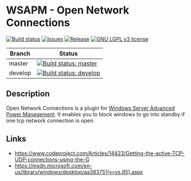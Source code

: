 # WSAPM - Open Network Connections

[![Build status](https://img.shields.io/appveyor/ci/ErdnussFlipS/WSAPM-OpenNetworkConnections.svg?style=flat-square)](https://ci.appveyor.com/project/ErdnussFlipS/WSAPM-OpenNetworkConnections)
[![Issues](https://img.shields.io/github/issues/ErdnussFlipS/WSAPM-OpenNetworkConnections.svg?style=flat-square)](https://github.com/ErdnussFlipS/WSAPM-OpenNetworkConnections/issues)
[![Release](https://img.shields.io/github/release/ErdnussFlipS/WSAPM-OpenNetworkConnections/all.svg?style=flat-square)](https://github.com/ErdnussFlipS/WSAPM-OpenNetworkConnections/releases)
[![GNU LGPL v3 license](https://img.shields.io/github/license/ErdnussFlipS/WSAPM-OpenNetworkConnections.svg?style=flat-square)](https://github.com/ErdnussFlipS/WSAPM-OpenNetworkConnections/blob/master/LICENSE)

Branch  | Status
--------|--------
master  | [![Build status: master](https://img.shields.io/appveyor/ci/ErdnussFlipS/WSAPM-OpenNetworkConnections/master.svg?style=flat-square "Build status: master")](https://ci.appveyor.com/project/ErdnussFlipS/WSAPM-OpenNetworkConnections?branch=master)
develop | [![Build status: develop](https://img.shields.io/appveyor/ci/ErdnussFlipS/WSAPM-OpenNetworkConnections/develop.svg?style=flat-square "Build status: develop")](https://ci.appveyor.com/project/ErdnussFlipS/WSAPM-OpenNetworkConnections?branch=develop)


## Description
Open Network Connections is a plugin for [Windows Server Advanced Power Management](https://decatec.de/software/windows-server-advanced-power-management/). It enables you to block windows to go into standby if one tcp network connection is open.

## Links
- https://www.codeproject.com/Articles/14423/Getting-the-active-TCP-UDP-connections-using-the-G
- https://msdn.microsoft.com/en-us/library/windows/desktop/aa383751(v=vs.85).aspx